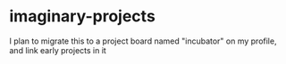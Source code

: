 # imaginary-projects
I plan to migrate this to a project board named "incubator" on my profile, and link early projects in it
